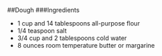 ##Dough
###Ingredients
* 1 cup and 14 tablespoons all-purpose flour
* 1/4 teaspoon salt
* 3/4 cup and 2 tablespoons cold water
* 8 ounces room temperature butter or margarine
